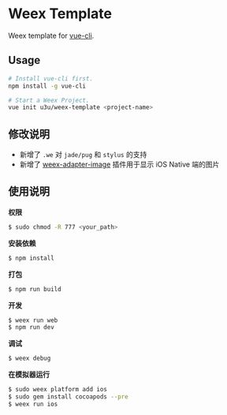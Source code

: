 # Weex Template

Weex template for [vue-cli](https://github.com/vuejs/vue-cli).

## Usage

```bash
# Install vue-cli first.
npm install -g vue-cli

# Start a Weex Project.
vue init u3u/weex-template <project-name>
```

## 修改说明

- 新增了 `.we` 对 `jade/pug` 和 `stylus` 的支持
- 新增了 [weex-adapter-image](https://market.dotwe.org/ext/list.htm#11) 插件用于显示 iOS Native 端的图片

## 使用说明

**权限**

```sh
$ sudo chmod -R 777 <your_path>
```

**安装依赖**

```sh
$ npm install
```

**打包**

```sh
$ npm run build
```

**开发**

```sh
$ weex run web
$ npm run dev
```

**调试**

```sh
$ weex debug
```

**在模拟器运行**

```sh
$ sudo weex platform add ios
$ sudo gem install cocoapods --pre
$ weex run ios
```

